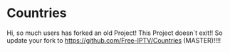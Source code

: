 # Countries
Hi,
so much users has forked an old Project! This Project doesn´t exit!!
So update your fork to https://github.com/Free-IPTV/Countries (MASTER)!!!!
